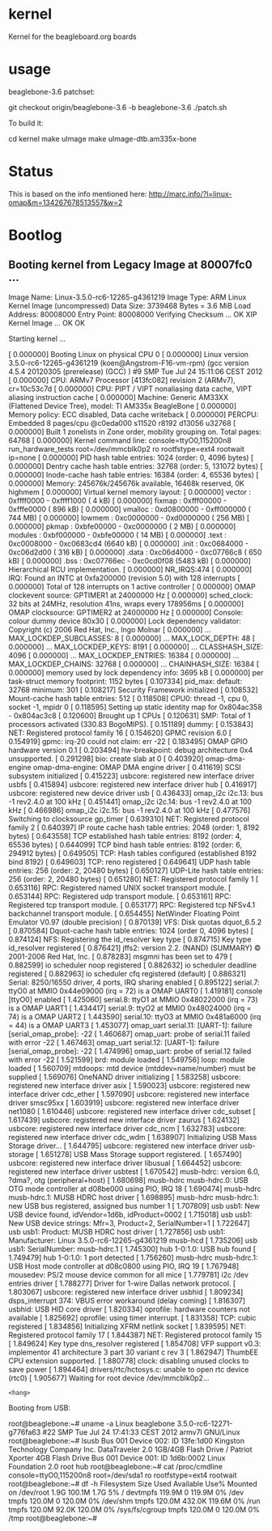 kernel
======

Kernel for the beagleboard.org boards

usage
======

beaglebone-3.6 patchset:

git checkout origin/beaglebone-3.6 -b beaglebone-3.6
./patch.sh

To build it:

cd kernel
make uImage
make uImage-dtb.am335x-bone

Status
======

This is based on the info mentioned here: http://marc.info/?l=linux-omap&m=134267678513557&w=2

Bootlog
======

## Booting kernel from Legacy Image at 80007fc0 ...
   Image Name:   Linux-3.5.0-rc6-12265-g4361219
   Image Type:   ARM Linux Kernel Image (uncompressed)
   Data Size:    3739468 Bytes = 3.6 MiB
   Load Address: 80008000
   Entry Point:  80008000
   Verifying Checksum ... OK
   XIP Kernel Image ... OK
OK 

Starting kernel ...

[    0.000000] Booting Linux on physical CPU 0
[    0.000000] Linux version 3.5.0-rc6-12265-g4361219 (koen@Angstrom-F16-vm-rpm) (gcc version 4.5.4 20120305 (prerelease) (GCC) ) #9 SMP Tue Jul 24 15:11:06 CEST 2012
[    0.000000] CPU: ARMv7 Processor [413fc082] revision 2 (ARMv7), cr=10c53c7d
[    0.000000] CPU: PIPT / VIPT nonaliasing data cache, VIPT aliasing instruction cache
[    0.000000] Machine: Generic AM33XX (Flattened Device Tree), model: TI AM335x BeagleBone
[    0.000000] Memory policy: ECC disabled, Data cache writeback
[    0.000000] PERCPU: Embedded 8 pages/cpu @c0eda000 s11520 r8192 d13056 u32768
[    0.000000] Built 1 zonelists in Zone order, mobility grouping on.  Total pages: 64768
[    0.000000] Kernel command line: console=ttyO0,115200n8 run_hardware_tests root=/dev/mmcblk0p2 ro rootfstype=ext4 rootwait ip=none
[    0.000000] PID hash table entries: 1024 (order: 0, 4096 bytes)
[    0.000000] Dentry cache hash table entries: 32768 (order: 5, 131072 bytes)
[    0.000000] Inode-cache hash table entries: 16384 (order: 4, 65536 bytes)
[    0.000000] Memory: 245676k/245676k available, 16468k reserved, 0K highmem
[    0.000000] Virtual kernel memory layout:
[    0.000000]     vector  : 0xffff0000 - 0xffff1000   (   4 kB)
[    0.000000]     fixmap  : 0xfff00000 - 0xfffe0000   ( 896 kB)
[    0.000000]     vmalloc : 0xd0800000 - 0xff000000   ( 744 MB)
[    0.000000]     lowmem  : 0xc0000000 - 0xd0000000   ( 256 MB)
[    0.000000]     pkmap   : 0xbfe00000 - 0xc0000000   (   2 MB)
[    0.000000]     modules : 0xbf000000 - 0xbfe00000   (  14 MB)
[    0.000000]       .text : 0xc0008000 - 0xc0683cd4   (6640 kB)
[    0.000000]       .init : 0xc0684000 - 0xc06d2d00   ( 316 kB)
[    0.000000]       .data : 0xc06d4000 - 0xc07766c8   ( 650 kB)
[    0.000000]        .bss : 0xc07766ec - 0xc0cd0f08   (5483 kB)
[    0.000000] Hierarchical RCU implementation.
[    0.000000] NR_IRQS:474
[    0.000000] IRQ: Found an INTC at 0xfa200000 (revision 5.0) with 128 interrupts
[    0.000000] Total of 128 interrupts on 1 active controller
[    0.000000] OMAP clockevent source: GPTIMER1 at 24000000 Hz
[    0.000000] sched_clock: 32 bits at 24MHz, resolution 41ns, wraps every 178956ms
[    0.000000] OMAP clocksource: GPTIMER2 at 24000000 Hz
[    0.000000] Console: colour dummy device 80x30
[    0.000000] Lock dependency validator: Copyright (c) 2006 Red Hat, Inc., Ingo Molnar
[    0.000000] ... MAX_LOCKDEP_SUBCLASSES:  8
[    0.000000] ... MAX_LOCK_DEPTH:          48
[    0.000000] ... MAX_LOCKDEP_KEYS:        8191
[    0.000000] ... CLASSHASH_SIZE:          4096
[    0.000000] ... MAX_LOCKDEP_ENTRIES:     16384
[    0.000000] ... MAX_LOCKDEP_CHAINS:      32768
[    0.000000] ... CHAINHASH_SIZE:          16384
[    0.000000]  memory used by lock dependency info: 3695 kB
[    0.000000]  per task-struct memory footprint: 1152 bytes
[    0.107334] pid_max: default: 32768 minimum: 301
[    0.108217] Security Framework initialized
[    0.108532] Mount-cache hash table entries: 512
[    0.118508] CPU0: thread -1, cpu 0, socket -1, mpidr 0
[    0.118595] Setting up static identity map for 0x804ac358 - 0x804ac3c8
[    0.120600] Brought up 1 CPUs
[    0.120631] SMP: Total of 1 processors activated (330.83 BogoMIPS).
[    0.151189] dummy:
[    0.153843] NET: Registered protocol family 16
[    0.154620] GPMC revision 6.0
[    0.154919] gpmc: irq-20 could not claim: err -22
[    0.183495] OMAP GPIO hardware version 0.1
[    0.203494] hw-breakpoint: debug architecture 0x4 unsupported.
[    0.291298] bio: create slab <bio-0> at 0
[    0.403920] omap-dma-engine omap-dma-engine: OMAP DMA engine driver
[    0.411619] SCSI subsystem initialized
[    0.415223] usbcore: registered new interface driver usbfs
[    0.415894] usbcore: registered new interface driver hub
[    0.416917] usbcore: registered new device driver usb
[    0.436433] omap_i2c i2c.13: bus -1 rev2.4.0 at 100 kHz
[    0.451441] omap_i2c i2c.14: bus -1 rev2.4.0 at 100 kHz
[    0.466986] omap_i2c i2c.15: bus -1 rev2.4.0 at 100 kHz
[    0.477576] Switching to clocksource gp_timer
[    0.639310] NET: Registered protocol family 2
[    0.640397] IP route cache hash table entries: 2048 (order: 1, 8192 bytes)
[    0.643558] TCP established hash table entries: 8192 (order: 4, 65536 bytes)
[    0.644099] TCP bind hash table entries: 8192 (order: 6, 294912 bytes)
[    0.649505] TCP: Hash tables configured (established 8192 bind 8192)
[    0.649603] TCP: reno registered
[    0.649641] UDP hash table entries: 256 (order: 2, 20480 bytes)
[    0.650127] UDP-Lite hash table entries: 256 (order: 2, 20480 bytes)
[    0.651280] NET: Registered protocol family 1
[    0.653116] RPC: Registered named UNIX socket transport module.
[    0.653144] RPC: Registered udp transport module.
[    0.653161] RPC: Registered tcp transport module.
[    0.653177] RPC: Registered tcp NFSv4.1 backchannel transport module.
[    0.654455] NetWinder Floating Point Emulator V0.97 (double precision)
[    0.870139] VFS: Disk quotas dquot_6.5.2
[    0.870584] Dquot-cache hash table entries: 1024 (order 0, 4096 bytes)
[    0.874124] NFS: Registering the id_resolver key type
[    0.874715] Key type id_resolver registered
[    0.876421] jffs2: version 2.2. (NAND) (SUMMARY)  © 2001-2006 Red Hat, Inc.
[    0.878283] msgmni has been set to 479
[    0.882599] io scheduler noop registered
[    0.882632] io scheduler deadline registered
[    0.882963] io scheduler cfq registered (default)
[    0.886321] Serial: 8250/16550 driver, 4 ports, IRQ sharing enabled
[    0.895122] serial.7: ttyO0 at MMIO 0x44e09000 (irq = 72) is a OMAP UART0
[    1.419181] console [ttyO0] enabled
[    1.425060] serial.8: ttyO1 at MMIO 0x48022000 (irq = 73) is a OMAP UART1
[    1.434417] serial.9: ttyO2 at MMIO 0x48024000 (irq = 74) is a OMAP UART2
[    1.443590] serial.10: ttyO3 at MMIO 0x481a6000 (irq = 44) is a OMAP UART3
[    1.453077] omap_uart serial.11: [UART-1]: failure [serial_omap_probe]: -22
[    1.460687] omap_uart: probe of serial.11 failed with error -22
[    1.467463] omap_uart serial.12: [UART-1]: failure [serial_omap_probe]: -22
[    1.474996] omap_uart: probe of serial.12 failed with error -22
[    1.521599] brd: module loaded
[    1.549756] loop: module loaded
[    1.560709] mtdoops: mtd device (mtddev=name/number) must be supplied
[    1.569076] OneNAND driver initializing
[    1.583258] usbcore: registered new interface driver asix
[    1.590023] usbcore: registered new interface driver cdc_ether
[    1.597090] usbcore: registered new interface driver smsc95xx
[    1.603919] usbcore: registered new interface driver net1080
[    1.610446] usbcore: registered new interface driver cdc_subset
[    1.617439] usbcore: registered new interface driver zaurus
[    1.624132] usbcore: registered new interface driver cdc_ncm
[    1.632783] usbcore: registered new interface driver cdc_wdm
[    1.638907] Initializing USB Mass Storage driver...
[    1.644795] usbcore: registered new interface driver usb-storage
[    1.651278] USB Mass Storage support registered.
[    1.657490] usbcore: registered new interface driver libusual
[    1.664452] usbcore: registered new interface driver usbtest
[    1.670542] musb-hdrc: version 6.0, ?dma?, otg (peripheral+host)
[    1.680698] musb-hdrc musb-hdrc.0: USB OTG mode controller at d08be000 using PIO, IRQ 18
[    1.690474] musb-hdrc musb-hdrc.1: MUSB HDRC host driver
[    1.698895] musb-hdrc musb-hdrc.1: new USB bus registered, assigned bus number 1
[    1.707809] usb usb1: New USB device found, idVendor=1d6b, idProduct=0002
[    1.715018] usb usb1: New USB device strings: Mfr=3, Product=2, SerialNumber=1
[    1.722647] usb usb1: Product: MUSB HDRC host driver
[    1.727856] usb usb1: Manufacturer: Linux 3.5.0-rc6-12265-g4361219 musb-hcd
[    1.735206] usb usb1: SerialNumber: musb-hdrc.1
[    1.745300] hub 1-0:1.0: USB hub found
[    1.749479] hub 1-0:1.0: 1 port detected
[    1.756260] musb-hdrc musb-hdrc.1: USB Host mode controller at d08c0800 using PIO, IRQ 19
[    1.767948] mousedev: PS/2 mouse device common for all mice
[    1.779781] i2c /dev entries driver
[    1.788277] Driver for 1-wire Dallas network protocol.
[    1.803067] usbcore: registered new interface driver usbhid
[    1.809234] dsps_interrupt 374: VBUS error workaround (delay coming)
[    1.816307] usbhid: USB HID core driver
[    1.820334] oprofile: hardware counters not available
[    1.825692] oprofile: using timer interrupt.
[    1.831358] TCP: cubic registered
[    1.834856] Initializing XFRM netlink socket
[    1.839595] NET: Registered protocol family 17
[    1.844387] NET: Registered protocol family 15
[    1.849624] Key type dns_resolver registered
[    1.854708] VFP support v0.3: implementor 41 architecture 3 part 30 variant c rev 3
[    1.862947] ThumbEE CPU extension supported.
[    1.880778] clock: disabling unused clocks to save power
[    1.894464] drivers/rtc/hctosys.c: unable to open rtc device (rtc0)
[    1.905677] Waiting for root device /dev/mmcblk0p2...

	<hang>

Booting from USB:

root@beaglebone:~# uname -a
Linux beaglebone 3.5.0-rc6-12271-g776fa63 #22 SMP Tue Jul 24 17:41:33 CEST 2012 armv7l GNU/Linux
root@beaglebone:~# lsusb 
Bus 001 Device 002: ID 13fe:1d00 Kingston Technology Company Inc. DataTraveler 2.0 1GB/4GB Flash Drive / Patriot Xporter 4GB Flash Drive
Bus 001 Device 001: ID 1d6b:0002 Linux Foundation 2.0 root hub
root@beaglebone:~# cat /proc/cmdline 
console=ttyO0,115200n8 root=/dev/sda1 ro rootfstype=ext4 rootwait
root@beaglebone:~# df -h
Filesystem                Size      Used Available Use% Mounted on
/dev/root                 1.9G    100.1M      1.7G   5% /
devtmpfs                119.9M         0    119.9M   0% /dev
tmpfs                   120.0M         0    120.0M   0% /dev/shm
tmpfs                   120.0M    432.0K    119.6M   0% /run
tmpfs                   120.0M     92.0K    120.0M   0% /sys/fs/cgroup
tmpfs                   120.0M         0    120.0M   0% /tmp
root@beaglebone:~# 
